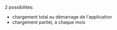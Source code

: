 
2 possibilités:

- chargement total au démarrage de l'application
- chargement partiel, à chaque mois

